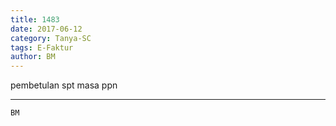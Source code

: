 ```yaml
---
title: 1483
date: 2017-06-12
category: Tanya-SC
tags: E-Faktur
author: BM
---
```


pembetulan spt masa ppn

---



`BM`
